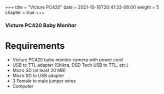 +++
title = "Victure PC420"
date = 2021-10-18T20:41:33-06:00
weight = 5
chapter = true
+++

### Victure PC420 Baby Monitor

# Requirements

- Victure PC420 baby monitor camera with power cord
- USB to TTL adapter (Shikra, DSD Tech USB to TTL, etc.)
- Micro SD (at least 20 MB)
- Micro SD to USB adapter
- 3 Female to male jumper wires
- Computer
